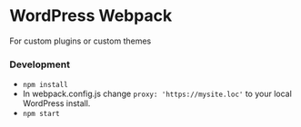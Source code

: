 # WordPress Webpack

For custom plugins or custom themes

### Development
 - `npm install`
 - In webpack.config.js change `proxy: 'https://mysite.loc'` to your local WordPress install.
 - `npm start`
